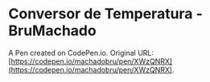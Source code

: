 # Conversor de Temperatura - BruMachado

A Pen created on CodePen.io. Original URL: [https://codepen.io/machadobru/pen/XWzQNRX](https://codepen.io/machadobru/pen/XWzQNRX).



